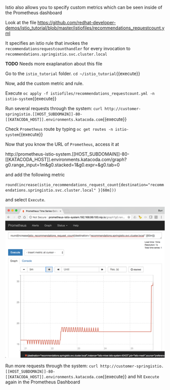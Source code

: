 Istio also allows you to specify custom metrics which can be seen inside of the Prometheus dashboard

Look at the file https://github.com/redhat-developer-demos/istio_tutorial/blob/master/istiofiles/recommendations_requestcount.yml

It specifies an istio rule that invokes the `recommendationsrequestcounthandler` for every invocation to `recommendations.springistio.svc.cluster.local`

**TODO** Needs more exaplanation about this file

Go to the `istio_tutorial` folder. `cd ~/istio_tutorial`{{execute}}

Now, add the custom metric and rule.

Execute `oc apply -f istiofiles/recommendations_requestcount.yml -n istio-system`{{execute}}

Run several requests through the system: `curl http://customer-springistio.[[HOST_SUBDOMAIN]]-80-[[KATACODA_HOST]].environments.katacoda.com`{{execute}}

Check `Prometheus` route by typing `oc get routes -n istio-system`{{execute}}

Now that you know the URL of `Prometheus`, access it at  

http://prometheus-istio-system.[[HOST_SUBDOMAIN]]-80-[[KATACODA_HOST]].environments.katacoda.com/graph?g0.range_input=1m&g0.stacked=1&g0.expr=&g0.tab=0 

and add the following metric

`round(increase(istio_recommendations_request_count{destination="recommendations.springistio.svc.cluster.local" }[60m]))`

and select `Execute`.

![](../../assets/monitoring/prometheus_custom_metric.png)

Run more requests through the system: `curl http://customer-springistio.[[HOST_SUBDOMAIN]]-80-[[KATACODA_HOST]].environments.katacoda.com`{{execute}} and hit `Execute` again in the Prometheus Dashboard
